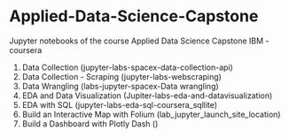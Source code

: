 # Applied-Data-Science-Capstone
Jupyter notebooks of the course Applied Data Science Capstone IBM - coursera
1) Data Collection (jupyter-labs-spacex-data-collection-api)
2) Data Collection - Scraping (jupyter-labs-webscraping)
3) Data Wrangling (labs-jupyter-spacex-Data wrangling)
4) EDA and Data Visualization (Jupiter-labs-eda-and-datavisualization)
5) EDA with SQL (jupyter-labs-eda-sql-coursera_sqllite)
6) Build an Interactive Map with Folium (lab_jupyter_launch_site_location)
7) Build a Dashboard with Plotly Dash ()
